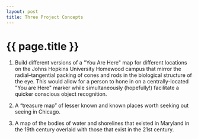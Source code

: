 ```yaml
---
layout: post
title: Three Project Concepts
---
```


{{ page.title }}
================


1.  Build different versions of a "You Are Here" map for different locations on the Johns Hopkins University Homewood campus that mirror the radial–tangential packing of cones and rods in the biological structure of the eye. This would allow for a person to hone in on a centrally-located "You are Here" marker while simultaneously (hopefully!) facilitate a quicker conscious object recognition.

2.	A “treasure map” of lesser known and known places worth seeking out seeing in Chicago.

3.	A map of the bodies of water and shorelines that existed in Maryland in the 19th century overlaid with those that exist in the 21st century.


